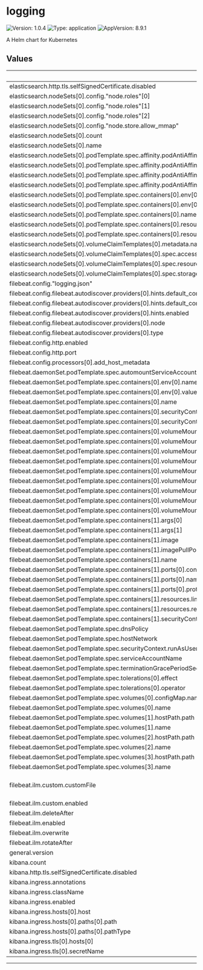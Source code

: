 # logging

![Version: 1.0.4](https://img.shields.io/badge/Version-1.0.4-informational?style=flat-square) ![Type: application](https://img.shields.io/badge/Type-application-informational?style=flat-square) ![AppVersion: 8.9.1](https://img.shields.io/badge/AppVersion-8.9.1-informational?style=flat-square)

A Helm chart for Kubernetes

## Values

| Key | Type | Default | Description |
|-----|------|---------|-------------|
| elasticsearch.http.tls.selfSignedCertificate.disabled | bool | `true` |  |
| elasticsearch.nodeSets[0].config."node.roles"[0] | string | `"master"` |  |
| elasticsearch.nodeSets[0].config."node.roles"[1] | string | `"data"` |  |
| elasticsearch.nodeSets[0].config."node.roles"[2] | string | `"ingest"` |  |
| elasticsearch.nodeSets[0].config."node.store.allow_mmap" | bool | `false` |  |
| elasticsearch.nodeSets[0].count | int | `3` |  |
| elasticsearch.nodeSets[0].name | string | `"main-node"` |  |
| elasticsearch.nodeSets[0].podTemplate.spec.affinity.podAntiAffinity.requiredDuringSchedulingIgnoredDuringExecution[0].labelSelector.matchExpressions[0].key | string | `"common.k8s.elastic.co/type"` |  |
| elasticsearch.nodeSets[0].podTemplate.spec.affinity.podAntiAffinity.requiredDuringSchedulingIgnoredDuringExecution[0].labelSelector.matchExpressions[0].operator | string | `"In"` |  |
| elasticsearch.nodeSets[0].podTemplate.spec.affinity.podAntiAffinity.requiredDuringSchedulingIgnoredDuringExecution[0].labelSelector.matchExpressions[0].values[0] | string | `"elasticsearch"` |  |
| elasticsearch.nodeSets[0].podTemplate.spec.affinity.podAntiAffinity.requiredDuringSchedulingIgnoredDuringExecution[0].topologyKey | string | `"kubernetes.io/hostname"` |  |
| elasticsearch.nodeSets[0].podTemplate.spec.containers[0].env[0].name | string | `"ES_JAVA_OPTS"` |  |
| elasticsearch.nodeSets[0].podTemplate.spec.containers[0].env[0].value | string | `"-Xms2g -Xmx2g"` |  |
| elasticsearch.nodeSets[0].podTemplate.spec.containers[0].name | string | `"elasticsearch"` |  |
| elasticsearch.nodeSets[0].podTemplate.spec.containers[0].resources.limits.cpu | int | `1` |  |
| elasticsearch.nodeSets[0].podTemplate.spec.containers[0].resources.limits.memory | string | `"4Gi"` |  |
| elasticsearch.nodeSets[0].volumeClaimTemplates[0].metadata.name | string | `"elasticsearch-data"` |  |
| elasticsearch.nodeSets[0].volumeClaimTemplates[0].spec.accessModes[0] | string | `"ReadWriteOnce"` |  |
| elasticsearch.nodeSets[0].volumeClaimTemplates[0].spec.resources.requests.storage | string | `"200G"` |  |
| elasticsearch.nodeSets[0].volumeClaimTemplates[0].spec.storageClassName | string | `"cinder-rbd"` |  |
| filebeat.config."logging.json" | bool | `true` |  |
| filebeat.config.filebeat.autodiscover.providers[0].hints.default_config.paths[0] | string | `"/var/log/containers/*${data.kubernetes.container.id}.log"` |  |
| filebeat.config.filebeat.autodiscover.providers[0].hints.default_config.type | string | `"container"` |  |
| filebeat.config.filebeat.autodiscover.providers[0].hints.enabled | bool | `true` |  |
| filebeat.config.filebeat.autodiscover.providers[0].node | string | `"${NODE_NAME}"` |  |
| filebeat.config.filebeat.autodiscover.providers[0].type | string | `"kubernetes"` |  |
| filebeat.config.http.enabled | bool | `true` |  |
| filebeat.config.http.port | int | `5066` |  |
| filebeat.config.processors[0].add_host_metadata | object | `{}` |  |
| filebeat.daemonSet.podTemplate.spec.automountServiceAccountToken | bool | `true` |  |
| filebeat.daemonSet.podTemplate.spec.containers[0].env[0].name | string | `"NODE_NAME"` |  |
| filebeat.daemonSet.podTemplate.spec.containers[0].env[0].valueFrom.fieldRef.fieldPath | string | `"spec.nodeName"` |  |
| filebeat.daemonSet.podTemplate.spec.containers[0].name | string | `"filebeat"` |  |
| filebeat.daemonSet.podTemplate.spec.containers[0].securityContext.privileged | bool | `true` |  |
| filebeat.daemonSet.podTemplate.spec.containers[0].securityContext.runAsUser | int | `0` |  |
| filebeat.daemonSet.podTemplate.spec.containers[0].volumeMounts[0].mountPath | string | `"/etc/filebeat-ilm.json"` |  |
| filebeat.daemonSet.podTemplate.spec.containers[0].volumeMounts[0].name | string | `"ilmconfig"` |  |
| filebeat.daemonSet.podTemplate.spec.containers[0].volumeMounts[0].subPath | string | `"filebeat-ilm.json"` |  |
| filebeat.daemonSet.podTemplate.spec.containers[0].volumeMounts[1].mountPath | string | `"/var/log/containers"` |  |
| filebeat.daemonSet.podTemplate.spec.containers[0].volumeMounts[1].name | string | `"varlogcontainers"` |  |
| filebeat.daemonSet.podTemplate.spec.containers[0].volumeMounts[2].mountPath | string | `"/var/log/pods"` |  |
| filebeat.daemonSet.podTemplate.spec.containers[0].volumeMounts[2].name | string | `"varlogpods"` |  |
| filebeat.daemonSet.podTemplate.spec.containers[0].volumeMounts[3].mountPath | string | `"/var/lib/docker/containers"` |  |
| filebeat.daemonSet.podTemplate.spec.containers[0].volumeMounts[3].name | string | `"varlibdockercontainers"` |  |
| filebeat.daemonSet.podTemplate.spec.containers[1].args[0] | string | `"-l=error"` |  |
| filebeat.daemonSet.podTemplate.spec.containers[1].args[1] | string | `"-p=5066"` |  |
| filebeat.daemonSet.podTemplate.spec.containers[1].image | string | `"sepa/beats-exporter:220124"` |  |
| filebeat.daemonSet.podTemplate.spec.containers[1].imagePullPolicy | string | `"Always"` |  |
| filebeat.daemonSet.podTemplate.spec.containers[1].name | string | `"beats-exporter"` |  |
| filebeat.daemonSet.podTemplate.spec.containers[1].ports[0].containerPort | int | `8080` |  |
| filebeat.daemonSet.podTemplate.spec.containers[1].ports[0].name | string | `"metrics"` |  |
| filebeat.daemonSet.podTemplate.spec.containers[1].ports[0].protocol | string | `"TCP"` |  |
| filebeat.daemonSet.podTemplate.spec.containers[1].resources.limits.memory | string | `"64Mi"` |  |
| filebeat.daemonSet.podTemplate.spec.containers[1].resources.requests.memory | string | `"64Mi"` |  |
| filebeat.daemonSet.podTemplate.spec.containers[1].securityContext.runAsUser | int | `1000` |  |
| filebeat.daemonSet.podTemplate.spec.dnsPolicy | string | `"ClusterFirstWithHostNet"` |  |
| filebeat.daemonSet.podTemplate.spec.hostNetwork | bool | `true` |  |
| filebeat.daemonSet.podTemplate.spec.securityContext.runAsUser | int | `0` |  |
| filebeat.daemonSet.podTemplate.spec.serviceAccountName | string | `"filebeat"` |  |
| filebeat.daemonSet.podTemplate.spec.terminationGracePeriodSeconds | int | `30` |  |
| filebeat.daemonSet.podTemplate.spec.tolerations[0].effect | string | `"NoSchedule"` |  |
| filebeat.daemonSet.podTemplate.spec.tolerations[0].operator | string | `"Exists"` |  |
| filebeat.daemonSet.podTemplate.spec.volumes[0].configMap.name | string | `"filebeat-ilm"` |  |
| filebeat.daemonSet.podTemplate.spec.volumes[0].name | string | `"ilmconfig"` |  |
| filebeat.daemonSet.podTemplate.spec.volumes[1].hostPath.path | string | `"/var/log/containers"` |  |
| filebeat.daemonSet.podTemplate.spec.volumes[1].name | string | `"varlogcontainers"` |  |
| filebeat.daemonSet.podTemplate.spec.volumes[2].hostPath.path | string | `"/var/log/pods"` |  |
| filebeat.daemonSet.podTemplate.spec.volumes[2].name | string | `"varlogpods"` |  |
| filebeat.daemonSet.podTemplate.spec.volumes[3].hostPath.path | string | `"/var/lib/docker/containers"` |  |
| filebeat.daemonSet.podTemplate.spec.volumes[3].name | string | `"varlibdockercontainers"` |  |
| filebeat.ilm.custom.customFile | string | `"policy:\n  phases:\n    hot:\n      min_age: 0ms\n      actions:\n        rollover:\n          max_age: 7d\n    delete:\n      min_age: 53d\n      actions:\n        delete: {}\n"` |  |
| filebeat.ilm.custom.enabled | bool | `false` |  |
| filebeat.ilm.deleteAfter | string | `"21d"` |  |
| filebeat.ilm.enabled | bool | `true` |  |
| filebeat.ilm.overwrite | bool | `true` |  |
| filebeat.ilm.rotateAfter | string | `"7d"` |  |
| general.version | string | `"8.9.1"` |  |
| kibana.count | int | `1` |  |
| kibana.http.tls.selfSignedCertificate.disabled | bool | `true` |  |
| kibana.ingress.annotations | object | `{}` |  |
| kibana.ingress.className | string | `""` |  |
| kibana.ingress.enabled | bool | `true` |  |
| kibana.ingress.hosts[0].host | string | `"kibana.example.local"` |  |
| kibana.ingress.hosts[0].paths[0].path | string | `"/"` |  |
| kibana.ingress.hosts[0].paths[0].pathType | string | `"ImplementationSpecific"` |  |
| kibana.ingress.tls[0].hosts[0] | string | `"kibana.example.local"` |  |
| kibana.ingress.tls[0].secretName | string | `"example-tls"` |  |

----------------------------------------------

